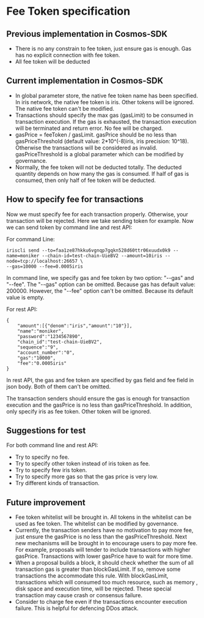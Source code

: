 # Fee Token specification

## Previous implementation in Cosmos-SDK

* There is no any constrain to fee token, just ensure gas is enough. Gas has no explicit connection with fee token.
* All fee token will be deducted

## Current implementation in Cosmos-SDK

* In global parameter store, the native fee token name has been specified. In iris network, the native fee token is iris. Other tokens will be ignored. The native fee token can't be modified.
* Transactions should specify the max gas (gasLimit) to be consumed in transaction execution. If the gas is exhausted, the transaction execution will be terminated and return error. No fee will be charged.
* gasPrice = feeToken / gasLimit. gasPrice should be no less than gasPriceThreshold (default value: 2*10^(-8)iris, iris precision: 10^18). Otherwise the transactions will be considered as invalid. gasPriceThreshold is a global parameter which can be modified by governance.
* Normally, the fee token will not be deducted totally. The deducted quantity depends on how many the gas is consumed. If half of gas is consumed, then only half of fee token will be deducted.
 
## How to specify fee for transactions

Now we must specify fee for each transaction properly. Otherwise, your transaction will be rejected. Here we take sending token for example. Now we can send token by command line and rest API:

For command Line:
```
iriscli send --to=faa1ze87hkku6vgnqp7gqkn528d60ttr06xuudx0k9 --name=moniker --chain-id=test-chain-UieBV2 --amount=10iris --node=tcp://localhost:26657 \
--gas=10000 --fee=0.0005iris
```
In command line, we specify gas and fee token by two option: "--gas" and "--fee". The "--gas" option can be omitted. Because gas has default value: 200000. However, the "--fee" option can't be omitted. Because its default value is empty.
   
For rest API:
```
{
	"amount":[{"denom":"iris","amount":"10"}],
	"name":"moniker",
	"password":"1234567890",
	"chain_id":"test-chain-UieBV2",
	"sequence":"9",
	"account_number":"0",
	"gas":"10000",
	"fee":"0.0005iris"
}
```
In rest API, the gas and fee token are specified by gas field and fee field in json body. Both of them can't be omitted. 

The transaction senders should ensure the gas is enough for transaction execution and the gasPrice is no less than gasPriceThreshold. In addition, only specify iris as fee token. Other token will be ignored. 

## Suggestions for test

For both command line and rest API:

* Try to specify no fee.
* Try to specify other token instead of iris token as fee.
* Try to specify few iris token.
* Try to specify more gas so that the gas price is very low.
* Try different kinds of transaction.

## Future improvement

* Fee token whitelist will be brought in. All tokens in the whitelist can be used as fee token. The whitelist can be modified by governance.
* Currently, the transaction senders have no motivation to pay more fee, just ensure the gasPrice is no less than the gasPriceThreshold. Next new mechanisms will be brought in to encourage users to pay more fee. For example, proposals will tender to include transactions with higher gasPrice. Transactions with lower gasPrice have to wait for more time.
* When a proposal builds a block, it should check whether the sum of all transaction gas is greater than blockGasLimit. If so, remove some transactions the accommodate this rule. With blockGasLimit, transactions which will consumed too much resource, such as memory , disk space and execution time, will be rejected. These special transaction may cause crash or consensus failure.
* Consider to charge fee even if the transactions encounter execution failure. This is helpful for defencing DDos attack.
